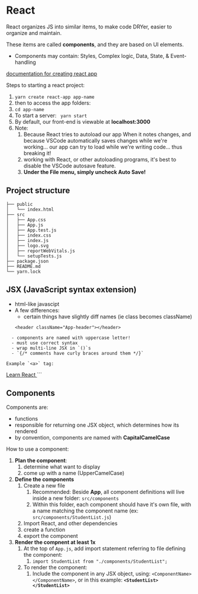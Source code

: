 # React

React organizes JS into similar items, to make code DRYer, easier to organize and maintain. 

These items are called **components**, and they are based on UI elements.  
- Components may contain: Styles, Complex logic, Data, State, & Event-handling

[documentation for creating react app](https://create-react-app.dev/docs/getting-started/)   

Steps to starting a react project:
1. `yarn create react-app app-name` 
2. then to access the app folders:
3. `cd app-name`
4. To start a server: ` yarn start`
5. By default, our front-end is viewable at **localhost:3000**
6. Note:
   1. Because React tries to autoload our app When it notes changes, and because VSCode automatically saves changes while we're working... our app can try to load while we're writing code... thus breaking it!
   2.  working with React, or other autoloading programs, it's best to disable the VSCode autosave feature. 
   3.  **Under the File menu, simply uncheck Auto Save!**



## Project structure
```
├── public
│   └── index.html
├── src
│   ├── App.css
│   ├── App.js
│   ├── App.test.js
│   ├── index.css
│   ├── index.js
│   ├── logo.svg
│   ├── reportWebVitals.js
│   └── setupTests.js
├── package.json
├── README.md
└── yarn.lock
```

## JSX (JavaScript syntax extension)
- html-like javascipt
- A few differences: 
  - certain things have slightly diff names (ie class becomes className)
  ```
  <header className="App-header"></header>
```
  - components are named with uppercase letter!
  - must use correct syntax
  - wrap multi-line JSX in `()`s
  - `{/* comments have curly braces around them */}`

Example `<a>` tag: 
```
<a href="https://reactjs.org" target="_blank" rel="noopener noreferrer">
  Learn React
</a>
```

## Components
Components are:
- functions
- responsible for returning one JSX object, which determines how its rendered
- by convention, components are named with **CapitalCamelCase**    


How to use a component:
1. **Plan the component**:
   1. determine what want to display
   2. come up with a name (UpperCamelCase)
2. **Define the components**
   1. Create a new file
      1. Recommended:  Beside **App**, all component definitions will live inside a new folder: `src/components`
      2. Within this folder, each component should have it's own file, with a name matching the component name (ex: `src/components/StudentList.js`)
   2. Import React, and other dependencies
   3. create a function
   4. export the component
3.  **Render the compnent at least 1x**
    1.  At the top of `App.js`, add import statement referring to file defining the component:
        1. `import StudentList from "./components/StudentList";`
     1. To render the component: 
        1. Include the component in any JSX object, using: `<ComponentName></ComponentName>`, or in this example: **`<StudentList></StudentList>`**
